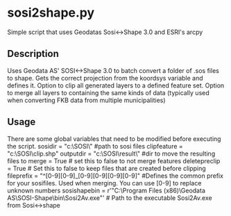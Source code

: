 sosi2shape.py
=============

Simple script that uses Geodatas Sosi&lt;->Shape 3.0 and ESRI's arcpy

Description
-----------
Uses Geodata AS' SOSI<->Shape 3.0 to batch convert a folder of .sos files to shape.
Gets the correct projection from the koordsys variable and defines it.
Option to clip all generated layers to a defined feature set.
Option to merge all layers to containing the same kinds of data (typically used when converting FKB data from multiple municipalities)

Usage
-----
There are some global variables that need to be modified before executing the script.
  sosidir = "c:\\SOSI\\" #path to sosi files
  clipfeature = "c:\\SOSI\\clip.shp" 
  outputdir = "c:\\SOSI\\result\\" #dir to move the resulting files to
  merge = True # set this to false to not merge features
  deletepreclip = True # Set this to false to keep files that are created before clipping
  fileprefix = "^[0-9][0-9]_[0-9][0-9][0-9][0-9]" #Defines the common prefix for your sosifiles. Used when merging. You can use [0-9] to replace unknown numbers
  sosishapebin = r'"C:\Program Files (x86)\Geodata AS\SOSI-Shape\bin\Sosi2Av.exe"' # Path to the executable Sosi2Av.exe from Sosi<->shape
